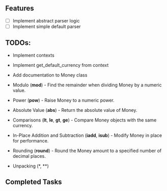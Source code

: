 ## Features
- [ ] Implement abstract parser logic
- [ ] Implement simple default parser

## TODOs:
* Implement contexts
* Implement get_default_currency from context
* Add documentation to Money class

* Modulo (__mod__) - Find the remainder when dividing Money by a numeric value.
* Power (__pow__) - Raise Money to a numeric power.
* Absolute Value (__abs__) - Return the absolute value of Money.
* Comparisons (__lt__, __le__, __gt__, __ge__) - Compare Money objects with the same currency.
* In-Place Addition and Subtraction (__iadd__, __isub__) - Modify Money in place for performance.
* Rounding (__round__) - Round the Money amount to a specified number of decimal places.
* Unpacking (*, **)
## Completed Tasks
